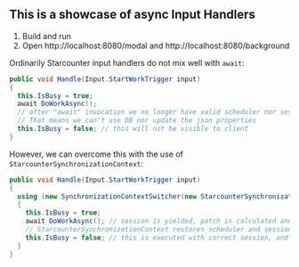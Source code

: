 ﻿This is a showcase of async Input Handlers
---

1. Build and run
1. Open http://localhost:8080/modal and http://localhost:8080/background


Ordinarily Starcounter input handlers do not mix well with `await`:

```cs
public void Handle(Input.StartWorkTrigger input)
{
  this.IsBusy = true;
  await DoWorkAsync();
  // after "await" invocation we no longer have valid scheduler nor session.
  // That means we can't use DB nor update the json properties
  this.IsBusy = false; // this will not be visible to client
}
```

However, we can overcome this with the use of `StarcounterSynchronizationContext`:

```cs
public void Handle(Input.StartWorkTrigger input)
{
  using (new SynchronizationContextSwitcher(new StarcounterSynchronizationContext()))
  {
    this.IsBusy = true;
    await DoWorkAsync(); // session is yielded, patch is calculated and sent to client
    // StarcounterSynchronizationContext restores scheduler and session after awaiting
    this.IsBusy = false; // this is executed with correct session, and results in another patch sent to client
  }
}
```
